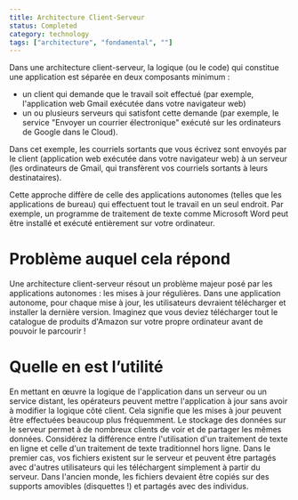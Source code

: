```yaml
---
title: Architecture Client-Serveur
status: Completed
category: technology
tags: ["architecture", "fondamental", ""]
---
```

Dans une architecture client-serveur, la logique (ou le code) qui constitue une application est séparée en deux composants minimum :
- un client qui demande que le travail soit effectué (par exemple, l'application web Gmail exécutée dans votre navigateur web)
- un ou plusieurs serveurs qui satisfont cette demande (par exemple, le service "Envoyer un courrier électronique" exécuté sur les ordinateurs de Google dans le Cloud).

Dans cet exemple, les courriels sortants que vous écrivez sont envoyés par le client (application web exécutée dans votre navigateur web) à un serveur (les ordinateurs de Gmail, qui transfèrent vos courriels sortants à leurs destinataires).

Cette approche diffère de celle des applications autonomes (telles que les applications de bureau) qui effectuent tout le travail en un seul endroit.
Par exemple, un programme de traitement de texte comme Microsoft Word peut être installé et exécuté entièrement sur votre ordinateur.

# Problème auquel cela répond

Une architecture client-serveur résout un problème majeur posé par les applications autonomes : les mises à jour régulières.
Dans une application autonome, pour chaque mise à jour, les utilisateurs devraient télécharger et installer la dernière version.
Imaginez que vous deviez télécharger tout le catalogue de produits d'Amazon sur votre propre ordinateur avant de pouvoir le parcourir !

# Quelle en est l’utilité

En mettant en œuvre la logique de l'application dans un serveur ou un service distant,
les opérateurs peuvent mettre l'application à jour sans avoir à modifier la logique côté client.
Cela signifie que les mises à jour peuvent être effectuées beaucoup plus fréquemment.
Le stockage des données sur le serveur permet à de nombreux clients de voir et de partager les mêmes données.
Considérez la différence entre l'utilisation d'un traitement de texte en ligne et celle d'un traitement de texte traditionnel hors ligne.
Dans le premier cas, vos fichiers existent sur le serveur et
peuvent être partagés avec d'autres utilisateurs qui les téléchargent simplement à partir du serveur.
Dans l'ancien monde, les fichiers devaient être copiés sur des supports amovibles (disquettes !) et partagés avec des individus.
